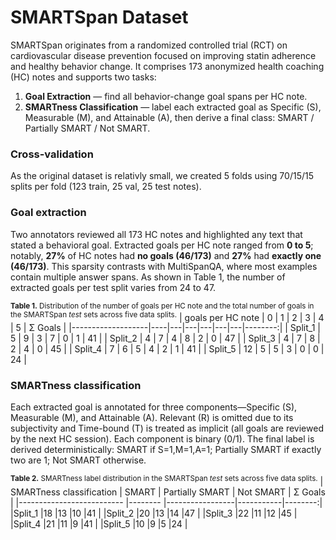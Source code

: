 # SMARTSpan Dataset

SMARTSpan originates from a randomized controlled trial (RCT) on cardiovascular disease prevention focused on improving statin adherence and healthy behavior change. It comprises 173 anonymized health coaching (HC) notes and supports two tasks:

1) **Goal Extraction** — find all behavior-change goal spans per HC note.  
2) **SMARTness Classification** — label each extracted goal as Specific (S), Measurable (M), and Attainable (A), then derive a final class: SMART / Partially SMART / Not SMART.

### Cross-validation

As the original dataset is relativly small, we created 5 folds using 70/15/15 splits per fold (123 train, 25 val, 25 test notes).

### Goal extraction

Two annotators reviewed all 173 HC notes and highlighted any text that stated a behavioral goal. Extracted goals per HC note ranged from **0 to 5**; notably, **27%** of HC notes had **no goals (46/173)** and **27%** had **exactly one (46/173)**. This sparsity contrasts with MultiSpanQA, where most examples contain multiple answer spans. As shown in Table 1, the number of extracted goals per test split varies from 24 to 47.

<sup><b>Table 1.</b>  Distribution of the number of goals per HC note and the total number of goals in the SMARTSpan <em>test</em> sets across five data splits.</sup>
| goals per HC note | 0  | 1 | 2 | 3 | 4 | 5 | Σ Goals |
|-------------------|----|---|---|---|---|---|--------:|
| Split_1           | 5  | 9 | 3 | 7 | 0 | 1 |     41 |
| Split_2           | 4  | 7 | 4 | 8 | 2 | 0 |     47 |
| Split_3           | 4  | 7 | 8 | 2 | 4 | 0 |     45 |
| Split_4           | 7  | 6 | 5 | 4 | 2 | 1 |     41 |
| Split_5           | 12 | 5 | 5 | 3 | 0 | 0 |     24 |

### SMARTness classification

Each extracted goal is annotated for three components—Specific (S), Measurable (M), and Attainable (A). Relevant (R) is omitted due to its subjectivity and Time-bound (T) is treated as implicit (all goals are reviewed by the next HC session). Each component is binary (0/1). The final label is derived deterministically: SMART if S=1,M=1,A=1; Partially SMART if exactly two are 1; Not SMART otherwise.

<sup><b>Table 2.</b> SMARTness label distribution in the SMARTSpan <em>test</em> sets across five data splits.</sup>
| SMARTness classification  | SMART   | Partially SMART | Not SMART | Σ Goals |
|-------------------------- |-------- |-----------------|-----------|--------:|
|Split_1	                  |18	      |13	              |10	        |41        |
|Split_2	                  |20	      |13	              |14	        |47        |
|Split_3	                  |22	      |11	              |12	        |45        |
|Split_4	                  |21	      |11	              |9	        |41        |
|Split_5	                  |10	      |9	              |5	        |24        |
